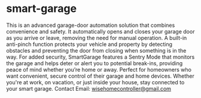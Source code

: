 # smart-garage
This is an advanced garage-door automation solution that combines convenience and safety. It automatically opens and closes your garage door as you arrive or leave, removing the need for manual operation. A built-in anti-pinch function protects your vehicle and property by detecting obstacles and preventing the door from closing when something is in the way.
For added security, SmartGarage features a Sentry Mode that monitors the garage and helps deter or alert you to potential break-ins, providing peace of mind whether you’re home or away. Perfect for homeowners who want convenient, secure control of their garage and home devices. Whether you're at work, on vacation, or just inside your house, stay connected to your smart garage.
Contact Email: wisehomecontroller@gmail.com
